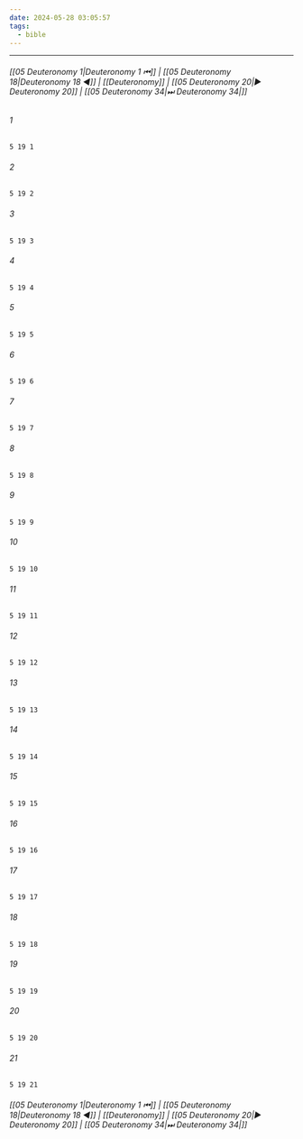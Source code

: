 ```yaml
---
date: 2024-05-28 03:05:57
tags:
  - bible
---
```

___

###### [[05 Deuteronomy 1|Deuteronomy 1 ⏮]] | [[05 Deuteronomy 18|Deuteronomy 18 ◀]] | [[Deuteronomy]] | [[05 Deuteronomy 20|▶ Deuteronomy 20]] | [[05 Deuteronomy 34|⏭ Deuteronomy 34|]]

###### 1
``` verse
5 19 1 
```
###### 2
``` verse
5 19 2 
```
###### 3
``` verse
5 19 3 
```
###### 4
``` verse
5 19 4 
```
###### 5
``` verse
5 19 5 
```
###### 6
``` verse
5 19 6 
```
###### 7
``` verse
5 19 7 
```
###### 8
``` verse
5 19 8 
```
###### 9
``` verse
5 19 9 
```
###### 10
``` verse
5 19 10 
```
###### 11
``` verse
5 19 11 
```
###### 12
``` verse
5 19 12 
```
###### 13
``` verse
5 19 13 
```
###### 14
``` verse
5 19 14 
```
###### 15
``` verse
5 19 15 
```
###### 16
``` verse
5 19 16 
```
###### 17
``` verse
5 19 17 
```
###### 18
``` verse
5 19 18 
```
###### 19
``` verse
5 19 19 
```
###### 20
``` verse
5 19 20 
```
###### 21
``` verse
5 19 21 
```

###### [[05 Deuteronomy 1|Deuteronomy 1 ⏮]] | [[05 Deuteronomy 18|Deuteronomy 18 ◀]] | [[Deuteronomy]] | [[05 Deuteronomy 20|▶ Deuteronomy 20]] | [[05 Deuteronomy 34|⏭ Deuteronomy 34|]]

